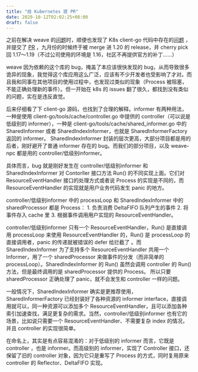 ```yaml
---
title: "给 Kubernetes 提 PR"
date: 2020-10-12T02:02:25+08:00
draft: false
---
```


之前在解决 weave 的[问题](https://gobomb.github.io/post/debug-and-pr-for-weave/)时，顺便也发现了 K8s client-go 代码中存在的[问题](https://github.com/kubernetes/kubernetes/issues/93641) ，并提交了 [PR](https://github.com/kubernetes/kubernetes/pull/93646) ，九月份的时候终于被 merge 进 1.20 的 release，并 cherry pick 回 1.17～1.19（不过公司使用的环境是 1.16，社区不再提供官方的补丁……）

weave 因为依赖的这个库的 bug，掩盖了本应该很快发现的 bug，从而导致很多诡异的现象，我觉得这个库应用这么广泛，应该有不少开发者也受影响了才对。而且我和同事在其他项目的使用过程中，也发现过类似的现象（Process 被阻塞，不能正确处理新的事件）。但一开始在 k8s 的 issues 翻了很久，都找到没有类似的问题，实在是违反直觉。

后来仔细看了下 client-go 源码，也找到了合理的解释。informer 有两种用法，一种是使用 client-go/tools/cache/controller.go 中提供的 controller（可以说是低级别的 informer），一种是 client-go/tools/cache/shared_informer.go 中的 SharedInformer 或者 SharedIndexInformer，也就是 SharedInformerFactory 返回的 informer。 SharedIndexInformer 封装的层次更高，大部分项目都是用的后者，刚好避开了普通 informer 存在的 bug。而我们的部分项目，以及 weave-npc 都是用的 controller/低级别informer。

具体而言，bug 就是刚好发生在 controller/低级别informer 和 SharedIndexInformer 对 Contorller 接口方法 Run() 的不同实现上面。它们对 ResourceEventHandler 接口的处理方式或者说 Process 的实现是不同的，而 ResourceEventHandler 的实现就是用户业务代码发生 panic 的地方。

controller/低级别informer 中的 processLoop 和 SharedIndexInformer 中的 sharedProcessor 都是 Process： 1. 负责消费 DeltaFIFO 队列产生的事件 2. 将事件存入 cache 里 3. 根据事件调用用户实现的 ResourceEventHandler。

controller/低级别informer 只有一个 ResourceEventHandler，Run() 是直接调用 processLoop 来使用 ResourceEventHandler 的，Run() 是 processLoop 的直接调用者，panic 的传递就被错误的 defer 给拦截了 。而 SharedIndexInformer 为了支持多个 ResourceEventHandler 共用一个 Informer，用了一个 sharedProcessor 来做事件的分发（而非简单的 processLoop）。SharedIndexInformer 的 Run() 虽然会调用 controller 的 Run() 方法，但是最终调用的是 sharedProcessor 提供的 Process。 所以只要 sharedProcessor 正确处理了 panic，就不会发生和 controller 一样的问题。

一般情况下，SharedIndexInformer 确实是更推荐使用，SharedInformerFactory 已经封装好了各种资源的 informer interface，直接调用就可以，同一种资源可以添加多个 ResourceEventHandler，且可以添加各种索引加速查找，满足更复杂的需求。当然，controller/低级别informer 也有它的场景，比如说只需要一个 ResourceEventHandler、不需要复杂 index 的情况，并且 controller 的实现很简单。

在命名上，其实是有点容易混淆的：对于低级别的 informer 而言，它既是 controller ，也是 informer。而高级别的 informer，实现了 Controller 接口，还保留了旧的 controller 对象，因为它只是重写了 Process 的方式，同时复用原来 controller 的 Reflector、DeltaFIFO 实现。